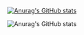 [![Anurag's GitHub stats](https://github-readme-stats.vercel.app/api?username=Z4D1)](https://github.com/anuraghazra/github-readme-stats)

![Anurag's GitHub stats](https://github-readme-stats.vercel.app/api?username=anuraghazra&show_icons=true)
